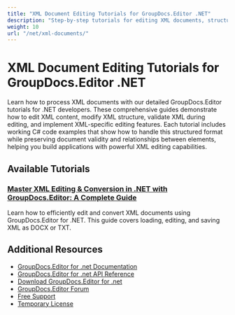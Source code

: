 ```yaml
---
title: "XML Document Editing Tutorials for GroupDocs.Editor .NET"
description: "Step-by-step tutorials for editing XML documents, structure, and content using GroupDocs.Editor for .NET."
weight: 10
url: "/net/xml-documents/"
---
```


# XML Document Editing Tutorials for GroupDocs.Editor .NET

Learn how to process XML documents with our detailed GroupDocs.Editor tutorials for .NET developers. These comprehensive guides demonstrate how to edit XML content, modify XML structure, validate XML during editing, and implement XML-specific editing features. Each tutorial includes working C# code examples that show how to handle this structured format while preserving document validity and relationships between elements, helping you build applications with powerful XML editing capabilities.

## Available Tutorials

### [Master XML Editing & Conversion in .NET with GroupDocs.Editor&#58; A Complete Guide](./groupdocs-editor-dotnet-xml-editing-conversion-guide/)
Learn how to efficiently edit and convert XML documents using GroupDocs.Editor for .NET. This guide covers loading, editing, and saving XML as DOCX or TXT.

## Additional Resources

- [GroupDocs.Editor for .net Documentation](https://docs.groupdocs.com/editor/net/)
- [GroupDocs.Editor for .net API Reference](https://reference.groupdocs.com/editor/net/)
- [Download GroupDocs.Editor for .net](https://releases.groupdocs.com/editor/net/)
- [GroupDocs.Editor Forum](https://forum.groupdocs.com/c/editor)
- [Free Support](https://forum.groupdocs.com/)
- [Temporary License](https://purchase.groupdocs.com/temporary-license/)

